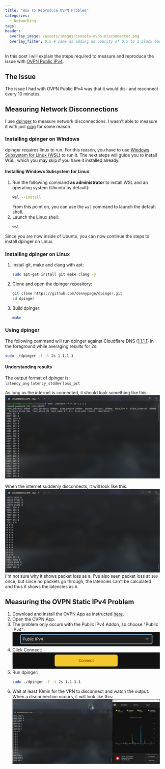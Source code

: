 ```yaml
---
title: "How To Reproduce OVPN Problem"
categories:
  - Networking
tags:
header:
  overlay_image: /assets/images/console-ovpn-disconnected.png
  overlay_filter: 0.5 # same as adding an opacity of 0.5 to a black background
---
```


In this post I will explain the steps required to measure and reproduce the issue with [OVPN Public IPv4](https://www.ovpn.com/en/features/public-ipv4).

## The Issue

The issue I had with OVPN Public IPv4 was that it would dis- and reconnect every 10 minutes.

## Measuring Network Disconnections

I use [dpinger](https://github.com/dennypage/dpinger) to measure network disconnections. I wasn't able to measure it with just [ping](https://linux.die.net/man/8/ping) for some reason.

### Installing dpinger on Windows

dpinger requires linux to run. For this reason, you have to use [Windows Subsystem for Linux (WSL)](https://docs.microsoft.com/en-us/windows/wsl/) to run it. The next steps will guide you to install WSL, which you may skip if you have it installed already.

#### Installing Windows Subsystem for Linux

1. Run the following command **as administrator** to install WSL and an operating system (Ubuntu by default):
   ```bash
   wsl --install
   ```
   From this point on, you can use the `wsl` command to launch the default shell.
2. Launch the Linux shell:
   ```bash
   wsl
   ```

Since you are now inside of Ubuntu, you can now continue the steps to install dpinger on Linux.

### Installing dpinger on Linux

1. Install git, make and clang with apt:
   ```bash
   sudo apt-get install git make clang -y
   ```
2. Clone and open the dpinger repository:
   ```bash
   git clone https://github.com/dennypage/dpinger.git
   cd dpinger
   ```
3. Build dpinger:
   ```bash
   make
   ```

### Using dpinger

The following command will run dpinger against Cloudflare DNS ([1.1.1.1](https://1.1.1.1)) in the foreground while averaging results for 2s:

```bash
sudo ./dpinger -f -t 2s 1.1.1.1
```

#### Understanding results

The output format of dpinger is:<br>
<code>latency_avg</code> <code>latency_stddev</code> <code>loss_pct</code>

As long as the internet is connected, it should look something like this:
![dpinger Console Window Connected](/assets/images/dpinger-console-window-connected.png)

When the internet suddenly disconnects, it will look like this:
![dpinger Console Window Disconnected](/assets/images/dpinger-console-window-disconnected.png)
I'm not sure why it shows packet loss as <code>0</code>. I've also seen packet loss at <code>100</code> once, but since no packets go through, the latencies can't be calculated and thus it shows the latencies as <code>0</code>.

## Measuring the OVPN Static IPv4 Problem

1. Download and install the OVPN App as instructed [here](https://www.ovpn.com/en/guides/windows).
2. Open the OVPN App.
3. The problem only occurs with the Public IPv4 Addon, so choose "Public IPv4":
   ![Select OVPN Public IPv4 Addon](/assets/images/ovpn-public-ipv4.png)
4. Click Connect:
   ![Click OVPN Connect](/assets/images/ovpn-connect.png)
5. Run dpinger:
   ```bash
   sudo ./dpinger -f -t 2s 1.1.1.1
   ```
6. Wait at least 10min for the VPN to disconnect and watch the output. When a disconnection occurs, it will look like this:
   ![Click OVPN Connect](/assets/images/console-ovpn-disconnected.png)
